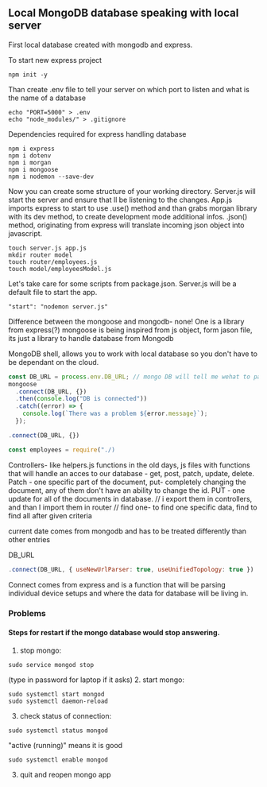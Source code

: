 ## Local MongoDB database speaking with local server

First local database created with mongodb and express.

To start new express project

```
npm init -y
```

Than create .env file to tell your server on which port to listen and what is the name of a database

```
echo "PORT=5000" > .env
echo "node_modules/" > .gitignore
```

Dependencies required for express handling database

```
npm i express
npm i dotenv
npm i morgan
npm i mongoose
npm i nodemon --save-dev
```

Now you can create some structure of your working directory. Server.js will start the server and ensure that ll be listening to the changes. App.js imports express to start to use .use() method and than grabs morgan library with its dev method, to create development mode additional infos. .json() method, originating from express will translate incoming json object into javascript.

```
touch server.js app.js
mkdir router model
touch router/employees.js
touch model/employeesModel.js
```

Let's take care for some scripts from package.json. Server.js will be a default file to start the app.

```
"start": "nodemon server.js"
```

Difference between the mongoose and mongodb- none! One is a library from express(?)
mongoose is being inspired from js object, form jason file, its just a library to handle database from Mongodb

MongoDB shell, allows you to work with local database so you don't have to be dependant on the cloud.

<!-- block always the same besides options depeding on machine -->

```javascript
const DB_URL = process.env.DB_URL; // mongo DB will tell me wehat to parse, you give them in the brackets after env
mongoose
  .connect(DB_URL, {})
  .then(console.log("DB is connected"))
  .catch((error) => {
    console.log(`There was a problem ${error.message}`);
  });
```

<!-- CHecking the options -->

```javascript
.connect(DB_URL, {})
```

<!-- handling anything in root route, it has to be redirected thebre -->

```javascript
const employees = require("./)
```

Controllers- like helpers.js functions in the old days, js files with functions that will handle an acces to our database - get, post, patch, update, delete.
Patch - one specific part of the document, put- completely changing the document, any of them don't have an ability to change the id.
PUT - one update for all of the documents in database.
// i export them in controllers, and than I import them in router
// find one- to find one specific data, find to find all after given criteria

current date comes from mongodb and has to be treated differently than other entries

DB_URL

```javascript
.connect(DB_URL, { useNewUrlParser: true, useUnifiedTopology: true })
```

Connect comes from express and is a function that will be parsing individual device setups and where the data for database will be living in.

### Problems

#### Steps for restart if the mongo database would stop answering.

1. stop mongo:

```
sudo service mongod stop
```

(type in password for laptop if it asks) 2. start mongo:

```
sudo systemctl start mongod
sudo systemctl daemon-reload
```

3. check status of connection:

```
sudo systemctl status mongod
```

"active (running)" means it is good

```
sudo systemctl enable mongod
```

3. quit and reopen mongo app
